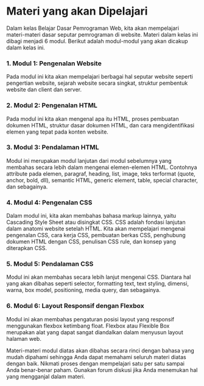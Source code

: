 # Materi yang akan Dipelajari

Dalam kelas Belajar Dasar Pemrograman Web, kita akan mempelajari materi-materi dasar seputar pemrograman di website. Materi dalam kelas ini dibagi menjadi 6 modul. Berikut adalah modul-modul yang akan dicakup dalam kelas ini.

### 1. **Modul 1: Pengenalan Website**

Pada modul ini kita akan mempelajari berbagai hal seputar website seperti pengertian website, sejarah website secara singkat, struktur pembentuk website dan client dan server.

### 2. **Modul 2: Pengenalan HTML**

Pada modul ini kita akan mengenal apa itu HTML, proses pembuatan dokumen HTML, struktur dasar dokumen HTML, dan cara mengidentifikasi elemen yang tepat pada konten website.

### 3. **Modul 3: Pendalaman HTML**

Modul ini merupakan modul lanjutan dari modul sebelumnya yang membahas secara lebih dalam mengenai elemen-elemen HTML. Contohnya attribute pada elemen, paragraf, heading, list, image, teks terformat (quote, anchor, bold, dll), semantic HTML, generic element, table, special character, dan sebagainya.

### 4. **Modul 4: Pengenalan CSS**

Dalam modul ini, kita akan membahas bahasa markup lainnya, yaitu Cascading Style Sheet atau disingkat CSS. CSS adalah fondasi lanjutan dalam anatomi website setelah HTML. Kita akan mempelajari mengenai pengenalan CSS, cara kerja CSS, pembuatan berkas CSS, penghubung dokumen HTML dengan CSS, penulisan CSS rule, dan konsep yang diterapkan CSS.

### 5. **Modul 5: Pendalaman CSS**

Modul ini akan membahas secara lebih lanjut mengenai CSS. Diantara hal yang akan dibahas seperti selector, formatting text, text styling, dimensi, warna, box model, positioning, media query, dan sebagainya.

### 6. **Modul 6: Layout Responsif dengan Flexbox**

Modul ini akan membahas pengaturan posisi layout yang responsif menggunakan flexbox ketimbang float. Flexbox atau Flexible Box merupakan alat yang dapat sangat diandalkan dalam menyusun layout halaman web.

Materi-materi modul diatas akan dibahas secara rinci dengan bahasa yang mudah dipahami sehingga Anda dapat memahami seluruh materi diatas dengan baik. Nikmati proses dengan mempelajari satu per satu sampai Anda benar-benar paham. Gunakan forum diskusi jika Anda menemukan hal yang mengganjal dalam materi.
